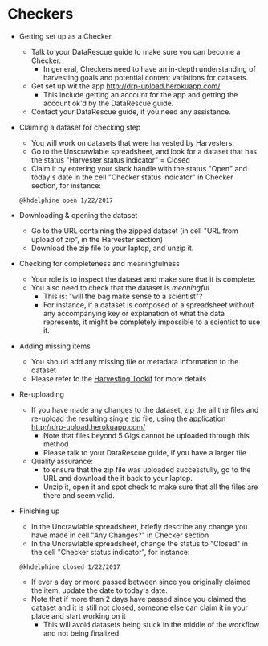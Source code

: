 

# Checkers

- Getting set up as a Checker
  - Talk to your DataRescue guide to make sure you can become a Checker.
    - In general, Checkers need to have an in-depth understanding of harvesting goals and potential content variations for datasets.
  - Get set up wit the app http://drp-upload.herokuapp.com/
    - This include getting an account for the app and getting the account ok'd by the DataRescue guide.
  - Contact your DataRescue guide, if you need any assistance.

- Claiming a dataset for checking step 
  - You will work on datasets that were harvested by Harvesters. 
  - Go to the Unscrawlable spreadsheet, and look for a dataset that has the status "Harvester status indicator" = Closed
  - Claim it by entering your slack handle with the status "Open" and today's date in the cell "Checker status indicator" in Checker section, for instance: 
  ```
  @khdelphine open 1/22/2017
  ```
  
- Downloading & opening the dataset
  - Go to the URL containing the zipped dataset (in cell "URL from upload of zip", in the Harvester section) 
  - Download the zip file to your laptop, and unzip it.

- Checking for completeness and meaningfulness
  - Your role is to inspect the dataset and make sure that it is complete.
  - You also need to check that the dataset is *meaningful* 
    - This is: "will the bag make sense to a scientist"? 
    - For instance, if a dataset is composed of a spreadsheet without any accompanying key or explanation of what the data represents, it might be completely impossible to a scientist to use it.
   
- Adding missing items
  - You should add any missing file or metadata information to the dataset
  - Please refer to the [Harvesting Tookit](https://github.com/datarefugephilly/workflow/tree/FinalizeRemote-Delphine/harvesting-toolkit) for more details
 
- Re-uploading
  - If you have made any changes to the dataset, zip the all the files and re-upload the resulting single zip file, using the application http://drp-upload.herokuapp.com/
    -  Note that files beyond 5 Gigs cannot be uploaded through this method
      - Please talk to your DataRescue guide, if you have a larger file
  - Quality assurance: 
    - to ensure that the zip file was uploaded successfully, go to the URL and download the it back to your laptop. 
    - Unzip it, open it and spot check to make sure that all the files are there and seem valid.
  
- Finishing up
  - In the Uncrawlable spreadsheet, briefly describe any change you have made in cell "Any Changes?" in Checker section
  - In the Uncrawlable spreadsheet, change the status to "Closed" in the cell "Checker status indicator", for instance: 
  ```
  @khdelphine closed 1/22/2017
  ```
    - If ever a day or more passed between since you originally claimed the item, update the date to today's date. 
    - Note that if more than 2 days have passed since you claimed the dataset and it is still not closed, someone else can claim it in your place and start working on it
      - This will avoid datasets being stuck in the middle of the workflow and not being finalized.
